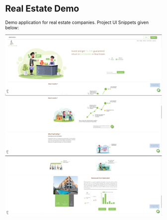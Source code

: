 # Real Estate Demo
Demo application for real estate companies. Project UI Snippets given below:

![Site Hero](./project-images/site-hero.png)
![Site Hero](./project-images/how-it-works.png)
![Site Hero](./project-images/prop-listing.png)